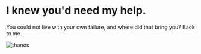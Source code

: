# I knew you'd need my help.



You could not live with your own failure, and where did that bring you? Back to me.


![thanos](https://user-images.githubusercontent.com/111809137/227037657-2e64d45d-55cd-4543-9d9d-f7c0a123feb7.jpeg)
